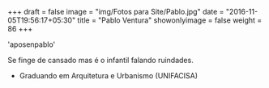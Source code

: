 +++
draft = false
image = "img/Fotos para Site/Pablo.jpg"
date = "2016-11-05T19:56:17+05:30"
title = "Pablo Ventura"
showonlyimage = false
weight = 86
+++

<!--more-->
'aposenpablo'

Se finge de cansado mas é o infantil falando ruindades.

* Graduando em Arquitetura e Urbanismo (UNIFACISA)
